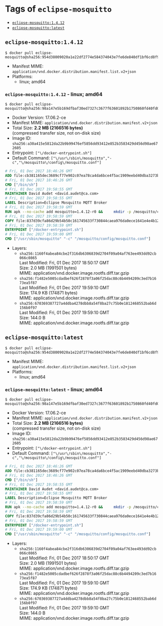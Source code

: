 <!-- THIS FILE IS GENERATED VIA './update-remote.sh' -->

# Tags of `eclipse-mosquitto`

-	[`eclipse-mosquitto:1.4.12`](#eclipse-mosquitto1412)
-	[`eclipse-mosquitto:latest`](#eclipse-mosquittolatest)

## `eclipse-mosquitto:1.4.12`

```console
$ docker pull eclipse-mosquitto@sha256:954d38009020a1e22df2774e584374043e7fe6de840df1bf6cd8f90d710c7382
```

-	Manifest MIME: `application/vnd.docker.distribution.manifest.list.v2+json`
-	Platforms:
	-	linux; amd64

### `eclipse-mosquitto:1.4.12` - linux; amd64

```console
$ docker pull eclipse-mosquitto@sha256:98a147e5b169dfbaf30ed7327c3677f63601892b1750860fd40fd01b52cee1ce
```

-	Docker Version: 17.06.2-ce
-	Manifest MIME: `application/vnd.docker.distribution.manifest.v2+json`
-	Total Size: **2.2 MB (2166516 bytes)**  
	(compressed transfer size, not on-disk size)
-	Image ID: `sha256:a30a415e5812da22b9b99476ef5856dd93412e852b3583429d456d98ae672605`
-	Entrypoint: `["\/docker-entrypoint.sh"]`
-	Default Command: `["\/usr\/sbin\/mosquitto","-c","\/mosquitto\/config\/mosquitto.conf"]`

```dockerfile
# Fri, 01 Dec 2017 18:46:26 GMT
ADD file:cb381165dec3689cf77e902c07ea78ca4da6bce4f5ac1909eebd40dba3273bfe in / 
# Fri, 01 Dec 2017 18:46:26 GMT
CMD ["/bin/sh"]
# Fri, 01 Dec 2017 19:58:55 GMT
MAINTAINER David Audet <david.audet@ca.com>
# Fri, 01 Dec 2017 19:58:55 GMT
LABEL Description=Eclipse Mosquitto MQTT Broker
# Fri, 01 Dec 2017 19:58:59 GMT
RUN apk --no-cache add mosquitto=1.4.12-r0 &&     mkdir -p /mosquitto/config /mosquitto/data /mosquitto/log &&     cp /etc/mosquitto/mosquitto.conf /mosquitto/config &&     chown -R mosquitto:mosquitto /mosquitto
# Fri, 01 Dec 2017 19:58:59 GMT
COPY file:837d39cfa86d29b54b50c161745633f730844caea976da0ece1641e4e4b122aa in / 
# Fri, 01 Dec 2017 19:58:59 GMT
ENTRYPOINT ["/docker-entrypoint.sh"]
# Fri, 01 Dec 2017 19:59:00 GMT
CMD ["/usr/sbin/mosquitto" "-c" "/mosquitto/config/mosquitto.conf"]
```

-	Layers:
	-	`sha256:1160f4abea84cbe2f316db6306839d2704f09a04af763ee493dd92cb066c0865`  
		Last Modified: Fri, 01 Dec 2017 18:50:17 GMT  
		Size: 2.0 MB (1991501 bytes)  
		MIME: application/vnd.docker.image.rootfs.diff.tar.gzip
	-	`sha256:f1482e5005cdadbef626f2878f3a06f25dac88c6b4494209c3ed7b1673ea5f87`  
		Last Modified: Fri, 01 Dec 2017 19:59:10 GMT  
		Size: 174.9 KB (174871 bytes)  
		MIME: application/vnd.docker.image.rootfs.diff.tar.gzip
	-	`sha256:670369387727a4ddba4278dbb8a54f8ba27c75b0e1812468552bab6d156b0f97`  
		Last Modified: Fri, 01 Dec 2017 19:59:10 GMT  
		Size: 144.0 B  
		MIME: application/vnd.docker.image.rootfs.diff.tar.gzip

## `eclipse-mosquitto:latest`

```console
$ docker pull eclipse-mosquitto@sha256:954d38009020a1e22df2774e584374043e7fe6de840df1bf6cd8f90d710c7382
```

-	Manifest MIME: `application/vnd.docker.distribution.manifest.list.v2+json`
-	Platforms:
	-	linux; amd64

### `eclipse-mosquitto:latest` - linux; amd64

```console
$ docker pull eclipse-mosquitto@sha256:98a147e5b169dfbaf30ed7327c3677f63601892b1750860fd40fd01b52cee1ce
```

-	Docker Version: 17.06.2-ce
-	Manifest MIME: `application/vnd.docker.distribution.manifest.v2+json`
-	Total Size: **2.2 MB (2166516 bytes)**  
	(compressed transfer size, not on-disk size)
-	Image ID: `sha256:a30a415e5812da22b9b99476ef5856dd93412e852b3583429d456d98ae672605`
-	Entrypoint: `["\/docker-entrypoint.sh"]`
-	Default Command: `["\/usr\/sbin\/mosquitto","-c","\/mosquitto\/config\/mosquitto.conf"]`

```dockerfile
# Fri, 01 Dec 2017 18:46:26 GMT
ADD file:cb381165dec3689cf77e902c07ea78ca4da6bce4f5ac1909eebd40dba3273bfe in / 
# Fri, 01 Dec 2017 18:46:26 GMT
CMD ["/bin/sh"]
# Fri, 01 Dec 2017 19:58:55 GMT
MAINTAINER David Audet <david.audet@ca.com>
# Fri, 01 Dec 2017 19:58:55 GMT
LABEL Description=Eclipse Mosquitto MQTT Broker
# Fri, 01 Dec 2017 19:58:59 GMT
RUN apk --no-cache add mosquitto=1.4.12-r0 &&     mkdir -p /mosquitto/config /mosquitto/data /mosquitto/log &&     cp /etc/mosquitto/mosquitto.conf /mosquitto/config &&     chown -R mosquitto:mosquitto /mosquitto
# Fri, 01 Dec 2017 19:58:59 GMT
COPY file:837d39cfa86d29b54b50c161745633f730844caea976da0ece1641e4e4b122aa in / 
# Fri, 01 Dec 2017 19:58:59 GMT
ENTRYPOINT ["/docker-entrypoint.sh"]
# Fri, 01 Dec 2017 19:59:00 GMT
CMD ["/usr/sbin/mosquitto" "-c" "/mosquitto/config/mosquitto.conf"]
```

-	Layers:
	-	`sha256:1160f4abea84cbe2f316db6306839d2704f09a04af763ee493dd92cb066c0865`  
		Last Modified: Fri, 01 Dec 2017 18:50:17 GMT  
		Size: 2.0 MB (1991501 bytes)  
		MIME: application/vnd.docker.image.rootfs.diff.tar.gzip
	-	`sha256:f1482e5005cdadbef626f2878f3a06f25dac88c6b4494209c3ed7b1673ea5f87`  
		Last Modified: Fri, 01 Dec 2017 19:59:10 GMT  
		Size: 174.9 KB (174871 bytes)  
		MIME: application/vnd.docker.image.rootfs.diff.tar.gzip
	-	`sha256:670369387727a4ddba4278dbb8a54f8ba27c75b0e1812468552bab6d156b0f97`  
		Last Modified: Fri, 01 Dec 2017 19:59:10 GMT  
		Size: 144.0 B  
		MIME: application/vnd.docker.image.rootfs.diff.tar.gzip
